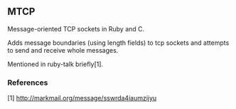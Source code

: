 ## MTCP ##

Message-oriented TCP sockets in Ruby and C.

Adds message boundaries (using length fields) to tcp sockets and attempts to send and receive whole messages.

Mentioned in ruby-talk briefly[1].

### References

[1] http://markmail.org/message/sswrda4iaumzijyu

